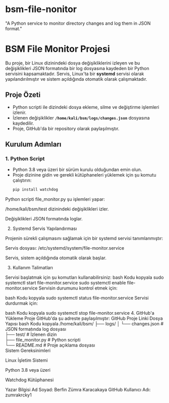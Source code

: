 # bsm-file-nonitor
"A Python service to monitor directory changes and log them in JSON format."
# BSM File Monitor Projesi  

Bu proje, bir Linux dizinindeki dosya değişikliklerini izleyen ve bu değişiklikleri JSON formatında bir log dosyasına kaydeden bir Python servisini kapsamaktadır. Servis, Linux'ta bir **systemd** servisi olarak yapılandırılmıştır ve sistem açıldığında otomatik olarak çalışmaktadır.  

## **Proje Özeti**  
- Python scripti ile dizindeki dosya ekleme, silme ve değiştirme işlemleri izlenir.  
- İzlenen değişiklikler **`/home/kali/bsm/logs/changes.json`** dosyasına kaydedilir.  
- Proje, GitHub'da bir repository olarak paylaşılmıştır.  

## **Kurulum Adımları**  

### **1. Python Script**  
- Python 3.8 veya üzeri bir sürüm kurulu olduğundan emin olun.  
- Proje dizinine gidin ve gerekli kütüphaneleri yüklemek için şu komutu çalıştırın:  
  ```bash
  pip install watchdog
Python scripti file_monitor.py şu işlemleri yapar:

/home/kali/bsm/test dizinindeki değişiklikleri izler.

Değişiklikleri JSON formatında loglar.

2. Systemd Servis Yapılandırması

Projenin sürekli çalışmasını sağlamak için bir systemd servisi tanımlanmıştır:

Servis dosyası: /etc/systemd/system/file-monitor.service

Servis, sistem açıldığında otomatik olarak başlar.

3. Kullanım Talimatları

Servisi başlatmak için şu komutları kullanabilirsiniz:
bash
Kodu kopyala
sudo systemctl start file-monitor.service
sudo systemctl enable file-monitor.service
Servisin durumunu kontrol etmek için:

bash
Kodu kopyala
sudo systemctl status file-monitor.service
Servisi durdurmak için:

bash
Kodu kopyala
sudo systemctl stop file-monitor.service
4. GitHub'a Yükleme
Proje GitHub'da şu adreste paylaşılmıştır:
GitHub Proje Linki
Dosya Yapısı
bash
Kodu kopyala
/home/kali/bsm/
├── logs/
│   └── changes.json      # JSON formatında log dosyası  
├── test/                 # İzlenen dizin  
├── file_monitor.py       # Python scripti  
└── README.md             # Proje açıklama dosyası  
Sistem Gereksinimleri

Linux İşletim Sistemi

Python 3.8 veya üzeri

Watchdog Kütüphanesi

Yazar Bilgisi
Ad Soyad: Berfin Zümra Karacakaya
GitHub Kullanıcı Adı: zumrakrcky1
